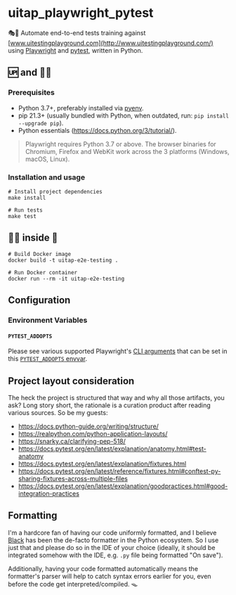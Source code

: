 # uitap_playwright_pytest

🎭🐍 Automate end-to-end tests training against [www.uitestingplayground.com](http://www.uitestingplayground.com/) using [Playwright](https://playwright.dev/) and [pytest](https://docs.pytest.org/en/latest/explanation/fixtures.html), written in Python.

## 🆙 and 🏃🏻

### Prerequisites

- Python 3.7+, preferably installed via [pyenv](https://github.com/pyenv/pyenv).
- pip 21.3+ (usually bundled with Python, when outdated, run: `pip install --upgrade pip`).
- Python essentials (https://docs.python.org/3/tutorial/).

> Playwright requires Python 3.7 or above. The browser binaries for Chromium, Firefox and WebKit work across the 3 platforms (Windows, macOS, Linux).

### Installation and usage

```shell
# Install project dependencies
make install

# Run tests
make test
```

## 🏃🏻 inside 🐳

```shell
# Build Docker image
docker build -t uitap-e2e-testing .

# Run Docker container
docker run --rm -it uitap-e2e-testing
```

## Configuration

### Environment Variables

#### `PYTEST_ADDOPTS`

Please see various supported Playwright's [CLI arguments](https://playwright.dev/python/docs/test-runners#cli-arguments) that can be set in this [`PYTEST_ADDOPTS` envvar](https://docs.pytest.org/en/latest/example/simple.html?highlight=addopts).

## Project layout consideration

The heck the project is structured that way and why all those artifacts, you ask? Long story short, the rationale is a curation product after reading various sources. So be my guests:

- https://docs.python-guide.org/writing/structure/
- https://realpython.com/python-application-layouts/
- https://snarky.ca/clarifying-pep-518/
- https://docs.pytest.org/en/latest/explanation/anatomy.html#test-anatomy
- https://docs.pytest.org/en/latest/explanation/fixtures.html
- https://docs.pytest.org/en/latest/reference/fixtures.html#conftest-py-sharing-fixtures-across-multiple-files
- https://docs.pytest.org/en/latest/explanation/goodpractices.html#good-integration-practices

## Formatting

I'm a hardcore fan of having our code uniformly formatted, and I believe [Black](https://github.com/psf/black) has been the de-facto formatter in the Python ecosystem. So I use just that and please do so in the IDE of your choice (ideally, it should be integrated somehow with the IDE, e.g. `.py` file being formatted "On save").

Additionally, having your code formatted automatically means the formatter's parser will help to catch syntax errors earlier for you, even before the code get interpreted/compiled. 🪤
